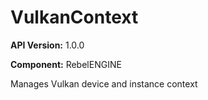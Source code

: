 # VulkanContext

**API Version:** 1.0.0

**Component:** RebelENGINE

Manages Vulkan device and instance context

